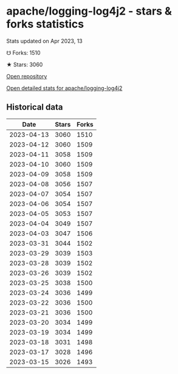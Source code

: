 # apache/logging-log4j2 - stars & forks statistics

Stats updated on Apr 2023, 13

☋ Forks: 1510

★ Stars: 3060

[Open repository](https://github.com/apache/logging-log4j2)

[Open detailed stats for apache/logging-log4j2](https://reviewgithub.com/rep/apache/logging-log4j2)

## Historical data
| Date | Stars | Forks |
|------|-------|-------|
| 2023-04-13 | 3060 | 1510 | 
| 2023-04-12 | 3060 | 1509 | 
| 2023-04-11 | 3058 | 1509 | 
| 2023-04-10 | 3060 | 1509 | 
| 2023-04-09 | 3058 | 1509 | 
| 2023-04-08 | 3056 | 1507 | 
| 2023-04-07 | 3054 | 1507 | 
| 2023-04-06 | 3054 | 1507 | 
| 2023-04-05 | 3053 | 1507 | 
| 2023-04-04 | 3049 | 1507 | 
| 2023-04-03 | 3047 | 1506 | 
| 2023-03-31 | 3044 | 1502 | 
| 2023-03-29 | 3039 | 1503 | 
| 2023-03-28 | 3039 | 1502 | 
| 2023-03-26 | 3039 | 1502 | 
| 2023-03-25 | 3038 | 1500 | 
| 2023-03-24 | 3036 | 1499 | 
| 2023-03-22 | 3036 | 1500 | 
| 2023-03-21 | 3036 | 1500 | 
| 2023-03-20 | 3034 | 1499 | 
| 2023-03-19 | 3034 | 1499 | 
| 2023-03-18 | 3031 | 1498 | 
| 2023-03-17 | 3028 | 1496 | 
| 2023-03-15 | 3026 | 1493 | 

